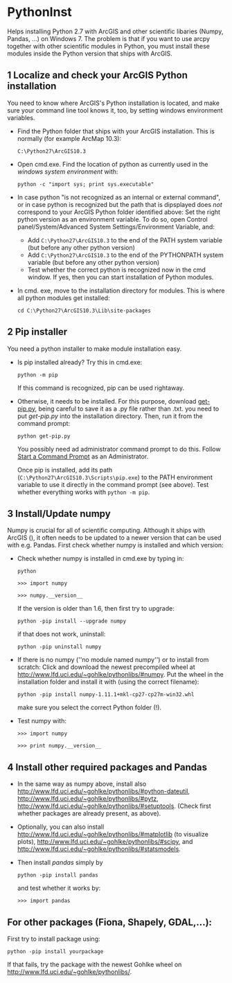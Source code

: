# PythonInst
Helps installing Python 2.7 with ArcGIS and other scientific libaries (Numpy, Pandas, ...) on Windows 7. The problem is that if you want to use arcpy together with other scientific modules in Python, you must install these modules inside the Python version that ships with ArcGIS.


## 1 Localize and check your ArcGIS Python installation
You need to know where ArcGIS's Python installation is located, and make sure your command line tool knows it, too, by setting windows environment variables.

- Find the Python folder that ships with your ArcGIS installation. This is normally (for example ArcMap 10.3):

    ```C:\Python27\ArcGIS10.3 ```

- Open  cmd.exe. Find the location of python as currently used in the *windows system environment* with: 

    ```python -c "import sys; print sys.executable"```

- In case python "is not recognized as an internal or external command", or in case python is recognized but the path that is dipsplayed does *not* correspond to your ArcGIS Python folder identified above: Set the right python version as an environment variable. To do so, open Control panel/System/Advanced System Settings/Environment Variable, and:     
    - Add ```C:\Python27\ArcGIS10.3``` to the end of the PATH system variable (but before any other python version)
    - Add ```C:\Python27\ArcGIS10.3``` to the end of the PYTHONPATH system variable (but before any other python version)
    - Test whether the correct python is recognized now in the cmd window. If yes, then you can start installation of Python modules.

- In cmd. exe, move to the installation directory for modules. This is where all python modules get installed:

   ```cd C:\Python27\ArcGIS10.3\Lib\site-packages```    

## 2 Pip installer
You need a python installer to make module installation easy.

- Is pip installed already? Try this in cmd.exe:

    ```python -m pip```    
    
    If this command is recognized, pip can be used rightaway. 
    
- Otherwise, it needs to be installed. For this purpose, download [get-pip.py](https://bootstrap.pypa.io/get-pip.py), being careful to save it as a .py file rather than .txt. you need to put *get-pip.py* into the installation directory. Then, run it from the command prompt:

   ```python get-pip.py```
   
   You possibly need ad administrator command prompt to do this. Follow [Start a Command Prompt](http://technet.microsoft.com/en-us/library/cc947813(v=ws.10).aspx) as an Administrator. 
   
   Once pip is installed, add its path (```C:\Python27\ArcGIS10.3\Scripts\pip.exe```) to the PATH environment variable to use it directly in the command prompt (see above). Test whether everything works  with ```python -m pip```.
 
## 3 Install/Update numpy
Numpy is crucial for all of scientific computing. Although it ships with ArcGIS (), it often needs to be updated to a newer version that can be used with e.g. Pandas. First check whether numpy is installed and which version:

- Check whether numpy is installed in cmd.exe by typing in:

   ```python``` 

   ```>>> import numpy```

   ```>>> numpy.__version__```

   If the version is older than 1.6, then first try to upgrade:
   
   ```python -pip install --upgrade numpy```
   
   if that does not work, uninstall:
   
   ```python -pip uninstall numpy```
   
- If there is no numpy (''no module named numpy'') or to install from scratch: Click and download the newest precompiled wheel at http://www.lfd.uci.edu/~gohlke/pythonlibs/#numpy. Put the wheel in the installation folder and install it with (using the correct filename):

     ```python -pip install numpy-1.11.1+mkl-cp27-cp27m-win32.whl```

    make sure you select the correct Python folder (!).

- Test numpy with:

    ```>>> import numpy```
    
    ```>>> print numpy.__version__```
    
## 4 Install other required packages and Pandas

- In the same way as numpy above, install also http://www.lfd.uci.edu/~gohlke/pythonlibs/#python-dateutil, http://www.lfd.uci.edu/~gohlke/pythonlibs/#pytz, http://www.lfd.uci.edu/~gohlke/pythonlibs/#setuptools. (Check first whether packages are already present, as above).

- Optionally, you can also install http://www.lfd.uci.edu/~gohlke/pythonlibs/#matplotlib (to visualize plots), http://www.lfd.uci.edu/~gohlke/pythonlibs/#scipy, and http://www.lfd.uci.edu/~gohlke/pythonlibs/#statsmodels.

- Then install *pandas* simply by

  ```python -pip install pandas```
    
  and test whether it works by:

  ```>>> import pandas```
   
    
## For other packages (Fiona, Shapely, GDAL,...):

First try to install package using:

   ```python -pip install yourpackage```
   
If that fails, try the package with the newest Gohlke wheel on http://www.lfd.uci.edu/~gohlke/pythonlibs/.



    
   
   
   


